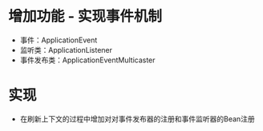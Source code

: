 # 增加功能 - 实现事件机制
- 事件：ApplicationEvent
- 监听类：ApplicationListener
- 事件发布类：ApplicationEventMulticaster

# 实现
- 在刷新上下文的过程中增加对对事件发布器的注册和事件监听器的Bean注册
